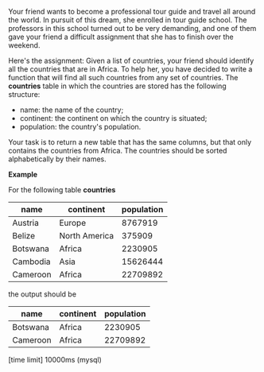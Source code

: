 Your friend wants to become a professional tour guide and travel all around the world. In pursuit of this dream, she enrolled in tour guide school. The professors in this school turned out to be very demanding, and one of them gave your friend a difficult assignment that she has to finish over the weekend.

Here's the assignment: Given a list of countries, your friend should identify all the countries that are in Africa. To help her, you have decided to write a function that will find all such countries from any set of countries. The **countries** table in which the countries are stored has the following structure:

* name: the name of the country;
* continent: the continent on which the country is situated;
* population: the country's population.

Your task is to return a new table that has the same columns, but that only contains the countries from Africa. The countries should be sorted alphabetically by their names.

**Example**

For the following table **countries**

name|	continent|	population|
|---|---|---|
|Austria	|Europe	|8767919|
|Belize|	North America	|375909|
|Botswana	|Africa	|2230905|
|Cambodia	|Asia	|15626444|
|Cameroon	|Africa|	22709892|

the output should be

|name	|continent	|population|
|---|---|---|
|Botswana	|Africa	|2230905|
|Cameroon	|Africa	|22709892|

[time limit] 10000ms (mysql)
